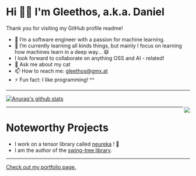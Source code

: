 # Hi 👋😄 I'm Gleethos, a.k.a. Daniel #

Thank you for visiting my GitHub profile readme!

- :microscope: I’m a software engineer with a passion for machine learning.
- 🌱 I’m currently learning all kinds things, but mainly I focus on learning how machines learn in a deep way... 😄
- I look forward to collaborate on anything OSS and AI - related! 
- 💬 Ask me about my cat
- 📫 How to reach me: gleethos@gmx.at
- ⚡ Fun fact: I like programming! ^^

---

[![Anurag's github stats](https://github-readme-stats.vercel.app/api?username=Gleethos)](https://github.com/anuraghazra/github-readme-stats)

<img align="right" src="https://github-readme-stats.vercel.app/api/top-langs/?username=Gleethos" /> 

---

# Noteworthy Projects #

- I work on a tensor library called [neureka](https://github.com/Gleethos/neureka) ! 🔭
- I am the author of the [swing-tree library](https://github.com/globaltcad/swing-tree).

---

[Check out my portfolio page.]( https://gleethos.github.io/Gleethos/ )
